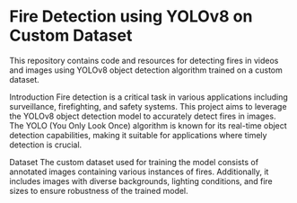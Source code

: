 # Fire Detection using YOLOv8 on Custom Dataset
This repository contains code and resources for detecting fires in videos and images using YOLOv8 object detection algorithm trained on a custom dataset.

Introduction
Fire detection is a critical task in various applications including surveillance, firefighting, and safety systems. This project aims to leverage the YOLOv8 object detection model to accurately detect fires in images. The YOLO (You Only Look Once) algorithm is known for its real-time object detection capabilities, making it suitable for applications where timely detection is crucial.

Dataset
The custom dataset used for training the model consists of annotated images containing various instances of fires. Additionally, it includes images with diverse backgrounds, lighting conditions, and fire sizes to ensure robustness of the trained model.

